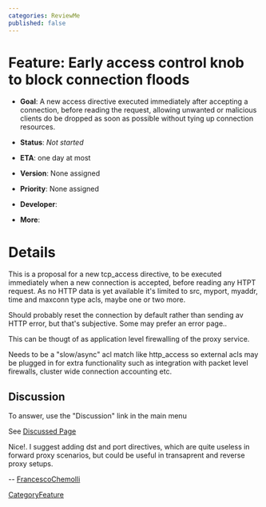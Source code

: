 ```yaml
---
categories: ReviewMe
published: false
---
```

# Feature: Early access control knob to block connection floods

  - **Goal**: A new access directive executed immediately after
    accepting a connection, before reading the request, allowing
    unwanted or malicious clients do be dropped as soon as possible
    without tying up connection resources.

  - **Status**: *Not started*

<!-- end list -->

  - **ETA**: one day at most

  - **Version**: None assigned

  - **Priority**: None assigned

  - **Developer**:

  - **More**:

# Details

This is a proposal for a new tcp_access directive, to be executed
immediately when a new connection is accepted, before reading any HTPT
request. As no HTTP data is yet available it's limited to src, myport,
myaddr, time and maxconn type acls, maybe one or two more.

Should probably reset the connection by default rather than sending av
HTTP error, but that's subjective. Some may prefer an error page..

This can be thougt of as application level firewalling of the proxy
service.

Needs to be a "slow/async" acl match like http_access so external acls
may be plugged in for extra functionality such as integration with
packet level firewalls, cluster wide connection accounting etc.

## Discussion

To answer, use the "Discussion" link in the main menu

See [Discussed
Page](/Features/TCPAccess)

Nice\!. I suggest adding dst and port directives, which are quite
useless in forward proxy scenarios, but could be useful in transaprent
and reverse proxy setups.

\--
[FrancescoChemolli](/FrancescoChemolli)

[CategoryFeature](/CategoryFeature)
